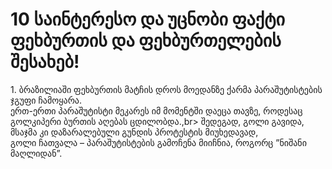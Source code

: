<!DOCTYPE html>
   <html>
   <head>
   <meta charset="utf-8">
   <title>Blog</title>
   </head>
   <body>
   <h1>10 საინტერესო და უცნობი ფაქტი ფეხბურთის და ფეხბურთელების შესახებ!</h1>
   <p>1. ბრაზილიაში ფეხბურთის მატჩის დროს მოედანზე ქარმა პარაშუტისტების ჯგუფი ჩამოყარა.<br>
   ერთ-ერთი პარაშუტისტი მეკარეს იმ მომენტში დაეცა თავზე, როდესაც გოლკიპერი ბურთის აღებას ცდილობდა.,br>
   შედეგად, გოლი გავიდა, მსაჯმა კი დაზარალებული გუნდის პროტესტის მიუხედავად,<br>
   გოლი ჩათვალა – პარაშუტისტების გამოჩენა მიიჩნია, როგორც ”ნიშანი მაღლიდან”.</p>
   <img src=""
   <p></p>
   <p></p>
   <p></p>
   <p></p>
   <p></p>
   <p></p>
   <p></p>
   <p></p>
   <p></p>
  
   
   
   </body>
   </html>
